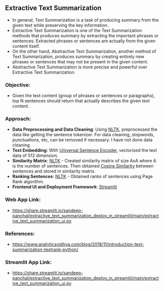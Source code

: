 ## Extractive Text Summarization
 - In general, Text Summarization is a task of producing summary from the given text while preserving the key information.
 - Extractive Text Summarization is one of the Text Summarization methods that produces summary by extracting the important phrases or sentences. Extracted phrases or sentences are actually from the given content itself.
 - On the other hand, Abstractive Text Summarization, another method of Text Summarization, produces summary by creating entirely new phrases or sentences that may not be present in the given content.
 - Abstractive Text Summarization is more precise and powerful over Extractive Text Summarization.

### Objective:
 - Given the text content (group of phrases or sentences or paragraphs), top N sentences should return that actually describes the given text content.

### Approach:
 - __Data Preprocessing and Data Cleaning__: Using [NLTK](https://www.nltk.org/), preprocessed the data like getting the sentence tokenizer. For data cleaning, stopwords, punctuations, etc, can be removed if necessary. I have not done data cleaning.
 - __Text Embedding:__ With [Universal Sentence Encoder](https://www.tensorflow.org/hub/tutorials/semantic_similarity_with_tf_hub_universal_encoder), vectorized the text data of 512 dimension.
 - __Similarity Matrix__: [NLTK](https://www.nltk.org/) - Created similarity matrix of size AxA where A is the number of sentences. Then obtained [Cosine Similarity](https://scikit-learn.org/stable/modules/generated/sklearn.metrics.pairwise.cosine_similarity.html) between sentences and stored in similarity matrix.
 - __Ranking Sentences__: [NLTK](https://www.nltk.org/) - Obtained ranks of sentences using Page Rank algorithm.
 - __Frontend UI and Deployment Framework__: [Streamlit](https://streamlit.io/)

### Web App Link:
 - https://share.streamlit.io/sandeep-panchal/extractive_text_summarization_deploy_in_streamlit/main/extractive_text_summarization_ui.py

### References:
 - https://www.analyticsvidhya.com/blog/2018/11/introduction-text-summarization-textrank-python/
 
### Streamlit App Link:
 - https://share.streamlit.io/sandeep-panchal/extractive_text_summarization_deploy_in_streamlit/main/extractive_text_summarization_ui.py
